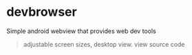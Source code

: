 # devbrowser
Simple android webview that provides web dev tools
> adjustable screen sizes, desktop view.
> view source code
